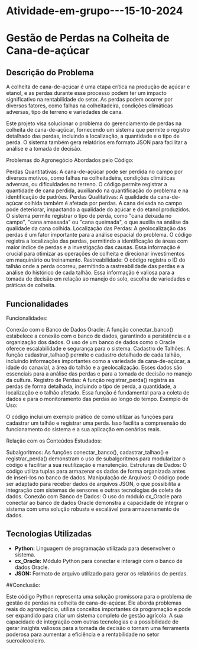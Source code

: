 # Atividade-em-grupo---15-10-2024
# Gestão de Perdas na Colheita de Cana-de-açúcar

## Descrição do Problema

A colheita de cana-de-açúcar é uma etapa crítica na produção de açúcar e etanol, e as perdas durante esse processo podem ter um impacto significativo na rentabilidade do setor.  As perdas podem ocorrer por diversos fatores, como falhas na colheitadeira, condições climáticas adversas, tipo de terreno e variedades de cana. 

Este projeto visa solucionar o problema do gerenciamento de perdas na colheita de cana-de-açúcar, fornecendo um sistema que permite o registro detalhado das perdas, incluindo a localização, a quantidade e o tipo de perda. O sistema também gera relatórios em formato JSON para facilitar a análise e a tomada de decisão.

Problemas do Agronegócio Abordados pelo Código:

Perdas Quantitativas: A cana-de-açúcar pode ser perdida no campo por diversos motivos, como falhas na colheitadeira, condições climáticas adversas, ou dificuldades no terreno. O código permite registrar a quantidade de cana perdida, auxiliando na quantificação do problema e na identificação de padrões.
Perdas Qualitativas: A qualidade da cana-de-açúcar colhida também é afetada por perdas. A cana deixada no campo pode deteriorar, impactando a qualidade do açúcar e do etanol produzidos. O sistema permite registrar o tipo de perda, como "cana deixada no campo", "cana amassada" ou "cana queimada", o que auxilia na análise da qualidade da cana colhida.
Localização das Perdas: A geolocalização das perdas é um fator importante para a análise espacial do problema. O código registra a localização das perdas, permitindo a identificação de áreas com maior índice de perdas e a investigação das causas. Essa informação é crucial para otimizar as operações de colheita e direcionar investimentos em maquinário ou treinamento.
Rastreabilidade: O código registra o ID do talhão onde a perda ocorreu, permitindo a rastreabilidade das perdas e a análise do histórico de cada talhão. Essa informação é valiosa para a tomada de decisão em relação ao manejo do solo, escolha de variedades e práticas de colheita.

## Funcionalidades

Funcionalidades:

Conexão com o Banco de Dados Oracle:
A função conectar_banco() estabelece a conexão com o banco de dados, garantindo a persistência e a organização dos dados. O uso de um banco de dados como o Oracle oferece escalabilidade e segurança para o sistema.
Cadastro de Talhões:
A função cadastrar_talhao() permite o cadastro detalhado de cada talhão, incluindo informações importantes como a variedade da cana-de-açúcar, a idade do canavial, a área do talhão e a geolocalização. Esses dados são essenciais para a análise das perdas e para a tomada de decisão no manejo da cultura.
Registro de Perdas:
A função registrar_perda() registra as perdas de forma detalhada, incluindo o tipo de perda, a quantidade, a localização e o talhão afetado. Essa função é fundamental para a coleta de dados e para o monitoramento das perdas ao longo do tempo.
Exemplo de Uso:

O código inclui um exemplo prático de como utilizar as funções para cadastrar um talhão e registrar uma perda. Isso facilita a compreensão do funcionamento do sistema e a sua aplicação em cenários reais.

Relação com os Conteúdos Estudados:

Subalgoritmos: As funções conectar_banco(), cadastrar_talhao() e registrar_perda() demonstram o uso de subalgoritmos para modularizar o código e facilitar a sua reutilização e manutenção.
Estruturas de Dados: O código utiliza tuplas para armazenar os dados de forma organizada antes de inseri-los no banco de dados.
Manipulação de Arquivos: O código pode ser adaptado para receber dados de arquivos JSON, o que possibilita a integração com sistemas de sensores e outras tecnologias de coleta de dados.
Conexão com Banco de Dados: O uso do módulo cx_Oracle para conectar ao banco de dados Oracle demonstra a capacidade de integrar o sistema com uma solução robusta e escalável para armazenamento de dados.


## Tecnologias Utilizadas

* **Python:** Linguagem de programação utilizada para desenvolver o sistema.
* **cx_Oracle:** Módulo Python para conectar e interagir com o banco de dados Oracle.
* **JSON:** Formato de arquivo utilizado para gerar os relatórios de perdas.

##Conclusão:

Este código Python representa uma solução promissora para o problema de gestão de perdas na colheita de cana-de-açúcar. Ele aborda problemas reais do agronegócio, utiliza conceitos importantes da programação e pode ser expandido para criar um sistema completo de gestão agrícola. A sua capacidade de integração com outras tecnologias e a possibilidade de gerar insights valiosos para a tomada de decisão o tornam uma ferramenta poderosa para aumentar a eficiência e a rentabilidade no setor sucroalcooleiro.
